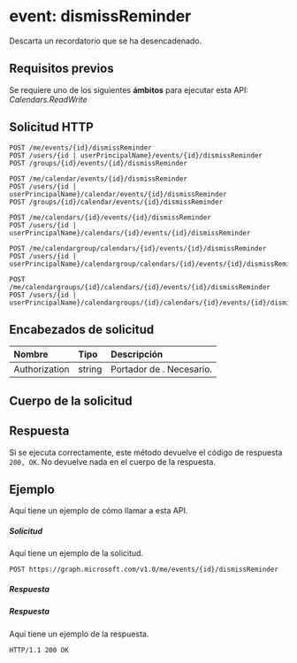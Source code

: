 # <a name="event-dismissreminder"></a>event: dismissReminder

Descarta un recordatorio que se ha desencadenado.

## <a name="prerequisites"></a>Requisitos previos
Se requiere uno de los siguientes **ámbitos** para ejecutar esta API: *Calendars.ReadWrite*
## <a name="http-request"></a>Solicitud HTTP
<!-- { "blockType": "ignored" } -->
```http
POST /me/events/{id}/dismissReminder
POST /users/{id | userPrincipalName}/events/{id}/dismissReminder
POST /groups/{id}/events/{id}/dismissReminder

POST /me/calendar/events/{id}/dismissReminder
POST /users/{id | userPrincipalName}/calendar/events/{id}/dismissReminder
POST /groups/{id}/calendar/events/{id}/dismissReminder

POST /me/calendars/{id}/events/{id}/dismissReminder
POST /users/{id | userPrincipalName}/calendars/{id}/events/{id}/dismissReminder

POST /me/calendargroup/calendars/{id}/events/{id}/dismissReminder
POST /users/{id | userPrincipalName}/calendargroup/calendars/{id}/events/{id}/dismissReminder

POST /me/calendargroups/{id}/calendars/{id}/events/{id}/dismissReminder
POST /users/{id | userPrincipalName}/calendargroups/{id}/calendars/{id}/events/{id}/dismissReminder
```
## <a name="request-headers"></a>Encabezados de solicitud
| Nombre       | Tipo | Descripción|
|:---------------|:--------|:----------|
| Authorization  | string  | Portador de <token>. Necesario. |

## <a name="request-body"></a>Cuerpo de la solicitud

## <a name="response"></a>Respuesta
Si se ejecuta correctamente, este método devuelve el código de respuesta `200, OK`. No devuelve nada en el cuerpo de la respuesta.

## <a name="example"></a>Ejemplo
Aquí tiene un ejemplo de cómo llamar a esta API.
##### <a name="request"></a>Solicitud
Aquí tiene un ejemplo de la solicitud.
<!-- {
  "blockType": "request",
  "name": "event_dismissreminder"
}-->
```http
POST https://graph.microsoft.com/v1.0/me/events/{id}/dismissReminder
```

##### <a name="response"></a>Respuesta
##### <a name="response"></a>Respuesta
Aquí tiene un ejemplo de la respuesta.
<!-- {
  "blockType": "response",
  "truncated": true
} -->
```http
HTTP/1.1 200 OK
```

<!-- uuid: 8fcb5dbc-d5aa-4681-8e31-b001d5168d79
2015-10-25 14:57:30 UTC -->
<!-- {
  "type": "#page.annotation",
  "description": "event: dismissReminder",
  "keywords": "",
  "section": "documentation",
  "tocPath": ""
}-->
